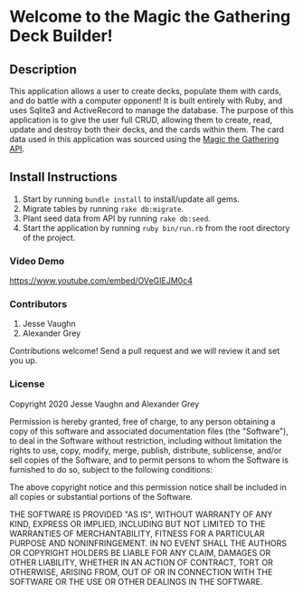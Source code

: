 # Welcome to the Magic the Gathering Deck Builder!

## Description

This application allows a user to create decks, populate them with cards, and do battle with a computer opponent!  It is built entirely with Ruby, and uses Sqlite3 and ActiveRecord to manage the database.  The purpose of this application is to give the user full CRUD, allowing them to create, read, update and destroy both their decks, and the cards within them.  The card data used in this application was sourced using the [Magic the Gathering API](https://docs.magicthegathering.io/).

## Install Instructions

1. Start by running `bundle install` to install/update all gems.
2. Migrate tables by running `rake db:migrate`.
3. Plant seed data from API by running `rake db:seed`.
4. Start the application by running `ruby bin/run.rb` from the root directory of the project.

### Video Demo

https://www.youtube.com/embed/OVeGIEJM0c4

### Contributors

1. Jesse Vaughn
2. Alexander Grey

Contributions welcome! Send a pull request and we will review it and set you up.

### License

Copyright 2020 Jesse Vaughn and Alexander Grey

Permission is hereby granted, free of charge, to any person obtaining a copy of this software and associated documentation files (the "Software"), to deal in the Software without restriction, including without limitation the rights to use, copy, modify, merge, publish, distribute, sublicense, and/or sell copies of the Software, and to permit persons to whom the Software is furnished to do so, subject to the following conditions:

The above copyright notice and this permission notice shall be included in all copies or substantial portions of the Software.

THE SOFTWARE IS PROVIDED "AS IS", WITHOUT WARRANTY OF ANY KIND, EXPRESS OR IMPLIED, INCLUDING BUT NOT LIMITED TO THE WARRANTIES OF MERCHANTABILITY, FITNESS FOR A PARTICULAR PURPOSE AND NONINFRINGEMENT. IN NO EVENT SHALL THE AUTHORS OR COPYRIGHT HOLDERS BE LIABLE FOR ANY CLAIM, DAMAGES OR OTHER LIABILITY, WHETHER IN AN ACTION OF CONTRACT, TORT OR OTHERWISE, ARISING FROM, OUT OF OR IN CONNECTION WITH THE SOFTWARE OR THE USE OR OTHER DEALINGS IN THE SOFTWARE.
